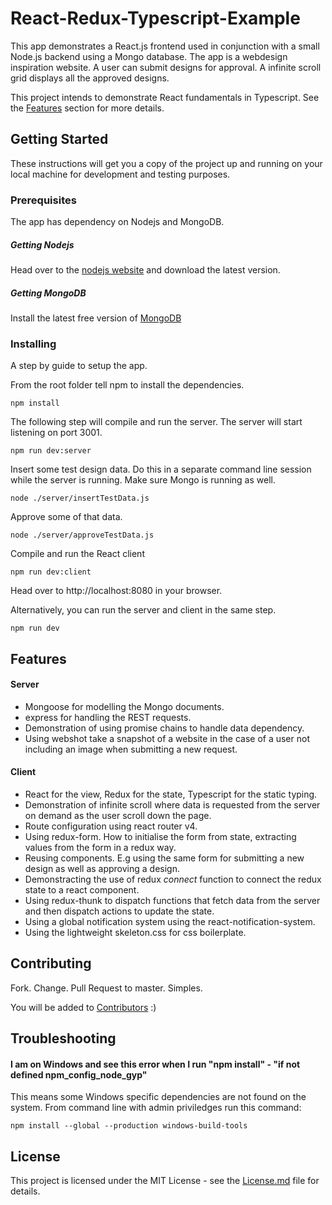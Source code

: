 # React-Redux-Typescript-Example

This app demonstrates a React.js frontend used in conjunction with a small Node.js backend using a Mongo database.
The app is a webdesign inspiration website. A user can submit designs for approval. A infinite scroll grid displays all the approved designs.

This project intends to demonstrate React fundamentals in Typescript. See the [Features](##Features) section for more details.

## Getting Started

These instructions will get you a copy of the project up and running on your local machine for development and testing purposes.

### Prerequisites

The app has dependency on Nodejs and MongoDB.

##### Getting Nodejs
Head over to the [nodejs website](https://nodejs.org/en/) and download the latest version.

##### Getting MongoDB
Install the latest free version of [MongoDB](https://www.mongodb.com/download-center#community)


### Installing

A step by guide to setup the app.

From the root folder tell npm to install the dependencies.
```
npm install
```
The following step will compile and run the server. The server will start listening on port 3001.
```
npm run dev:server
```
Insert some test design data. Do this in a separate command line session while the server is running. Make sure Mongo is running as well.
```
node ./server/insertTestData.js
```
Approve some of that data.
```
node ./server/approveTestData.js
```
Compile and run the React client
```
npm run dev:client
```
Head over to http://localhost:8080 in your browser.

Alternatively, you can run the server and client in the same step.
```
npm run dev
```

## Features

#### Server
* Mongoose for modelling the Mongo documents.
* express for handling the REST requests.
* Demonstration of using promise chains to handle data dependency.
* Using webshot take a snapshot of a website in the case of a user not including an image when submitting a new request.

#### Client
* React for the view, Redux for the state, Typescript for the static typing.
* Demonstration of infinite scroll where data is requested from the server on demand as the user scroll down the page.
* Route configuration using react router v4.
* Using redux-form. How to initialise the form from state, extracting values from the form in a redux way.
* Reusing components. E.g using the same form for submitting a new design as well as approving a design.
* Demonstracting the use of redux *connect* function to connect the redux state to a react component.
* Using redux-thunk to dispatch functions that fetch data from the server and then dispatch actions to update the state.
* Using a global notification system using the react-notification-system.
* Using the lightweight skeleton.css for css boilerplate.

## Contributing

Fork. Change. Pull Request to master. Simples. 

You will be added to [Contributors](Contributors.md) :)

## Troubleshooting

#### I am on Windows and see this error when I run "npm install" - "if not defined npm_config_node_gyp"
This means some Windows specific dependencies are not found on the system. From command line with admin priviledges run this command: 
```
npm install --global --production windows-build-tools
```

## License

This project is licensed under the MIT License - see the [License.md](License.md) file for details.
